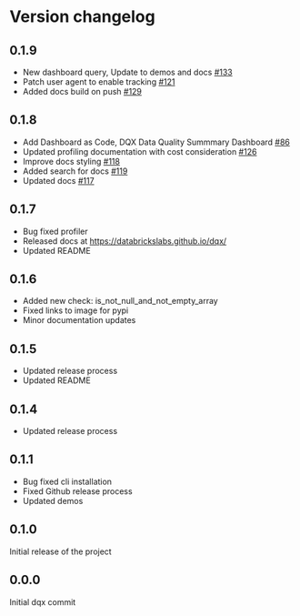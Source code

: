 # Version changelog

## 0.1.9

* New dashboard query, Update to demos and docs [#133](https://github.com/databrickslabs/dqx/pull/133)
* Patch user agent to enable tracking [#121](https://github.com/databrickslabs/dqx/pull/121)
* Added docs build on push [#129](https://github.com/databrickslabs/dqx/pull/129)

## 0.1.8

* Add Dashboard as Code, DQX Data Quality Summmary Dashboard [#86](https://github.com/databrickslabs/dqx/pull/86)
* Updated profiling documentation with cost consideration [#126](https://github.com/databrickslabs/dqx/pull/126)
* Improve docs styling [#118](https://github.com/databrickslabs/dqx/pull/118)
* Added search for docs [#119](https://github.com/databrickslabs/dqx/pull/119)
* Updated docs [#117](https://github.com/databrickslabs/dqx/pull/117)

## 0.1.7

* Bug fixed profiler
* Released docs at https://databrickslabs.github.io/dqx/
* Updated README

## 0.1.6

* Added new check: is_not_null_and_not_empty_array
* Fixed links to image for pypi
* Minor documentation updates

## 0.1.5

* Updated release process
* Updated README

## 0.1.4

* Updated release process

## 0.1.1

* Bug fixed cli installation
* Fixed Github release process
* Updated demos

## 0.1.0

Initial release of the project

## 0.0.0

Initial dqx commit
